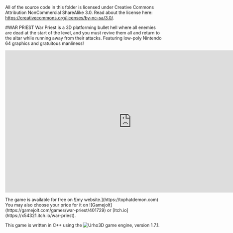 All of the source code in this folder is licensed under Creative Commons Attribution NonCommercial ShareAlike 3.0.
Read about the license here: https://creativecommons.org/licenses/by-nc-sa/3.0/.

#WAR PRIEST
War Priest is a 3D platforming bullet hell where all enemies are dead at the start of the level, and you must revive them all and return to the altar while running away from their attacks. Featuring low-poly Nintendo 64 graphics and gratuitous manliness!
<p class="embed-responsive embed-responsive-16by9">
  <iframe width="810" height="456" src="https://www.youtube.com/embed/jF7begkccTY" frameborder="0" allow="accelerometer; autoplay; encrypted-media; gyroscope; picture-in-picture" allowfullscreen></iframe>
</p>
The game is available for free on ![my website.](https://tophatdemon.com)
You may also choose your price for it on ![Gamejolt](https://gamejolt.com/games/war-priest/401729) or [Itch.io](https://x54321.itch.io/war-priest).

This game is written in C++ using the ![Urho3D](https://urho3d.github.io/) game engine, version 1.7.1.

